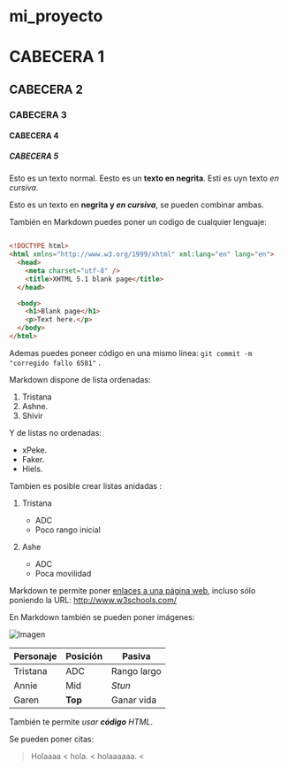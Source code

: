 # mi_proyecto
# CABECERA 1
## CABECERA 2
### CABECERA 3
#### CABECERA 4
##### CABECERA 5

Esto es un texto normal. Eesto es un **texto en negrita**. Esti es uyn texto *en cursiva*.

Esto es un texto en **negrita y _en cursiva_**, se pueden combinar ambas.

También en Markdown puedes poner un codigo de cualquier lenguaje:

```html

<!DOCTYPE html>
<html xmlns="http://www.w3.org/1999/xhtml" xml:lang="en" lang="en">
  <head>
    <meta charset="utf-8" />
    <title>XHTML 5.1 blank page</title>
  </head>

  <body>
    <h1>Blank page</h1>
    <p>Text here.</p>
  </body>
</html>

```

Ademas puedes poneer código en una mismo linea: `git commit -m "corregido fallo 6581"` .

Markdown dispone de lista ordenadas:

1. Tristana
2. Ashne.
3. Shivir 

Y de listas no ordenadas:

* xPeke.
* Faker.
* Hiels.

Tambien es posible crear listas anidadas :

1. Tristana 
    * ADC
    * Poco rango inicial
    
2. Ashe
    * ADC
    * Poca movilidad

Markdown te permite poner [enlaces a una página web](http://www.w3schools.com/), incluso sólo poniendo la URL: http://www.w3schools.com/

En Markdown también se pueden poner imágenes:

![Imagen](https://upload.wikimedia.org/wikipedia/en/thumb/1/13/Real_betis_logo.svg/1247px-Real_betis_logo.svg.png 'Escudo Real Betis')

| Personaje | Posición | Pasiva     |
|-----------|----------|------------|
| Tristana  | ADC      | Rango largo|
| Annie     | Mid      | _Stun_     |
| Garen     | **Top**  | Ganar vida |

También te permite <i>usar <b>código</b> HTML</i>.

Se pueden poner citas:

> Holaaaa <
> hola. <
> holaaaaaa. <

